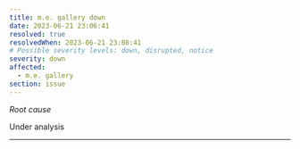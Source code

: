 ```yaml
---
title: m.e. gallery down
date: 2023-06-21 23:06:41
resolved: true
resolvedWhen: 2023-06-21 23:08:41
# Possible severity levels: down, disrupted, notice
severity: down
affected:
  - m.e. gallery
section: issue
---
```


*Root cause*

Under analysis

---


